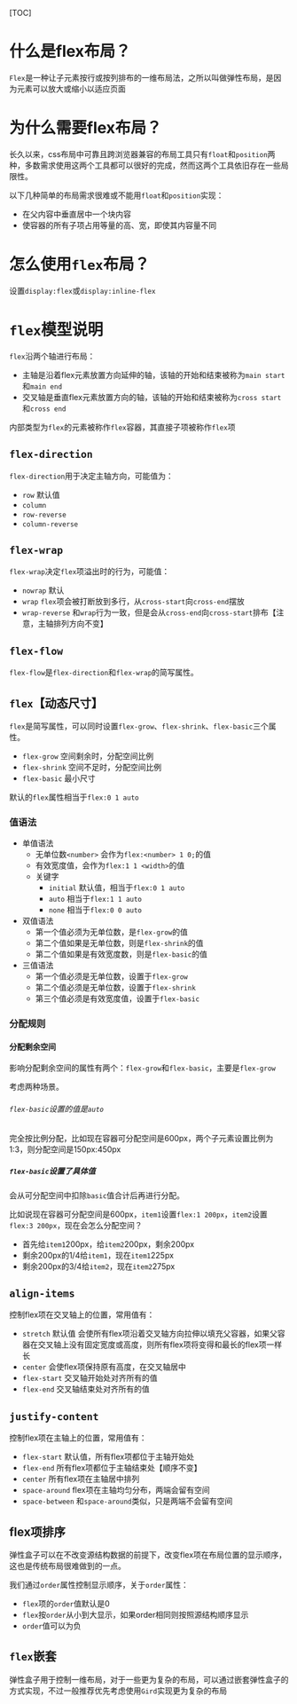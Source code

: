 [TOC]

# 什么是flex布局？
`Flex`是一种让子元素按行或按列排布的一维布局法，之所以叫做弹性布局，是因为元素可以放大或缩小以适应页面

# 为什么需要flex布局？
长久以来，css布局中可靠且跨浏览器兼容的布局工具只有`float`和`position`两种，多数需求使用这两个工具都可以很好的完成，然而这两个工具依旧存在一些局限性。

以下几种简单的布局需求很难或不能用`float`和`position`实现：
- 在父内容中垂直居中一个块内容
- 使容器的所有子项占用等量的高、宽，即使其内容量不同

# 怎么使用`flex`布局？
设置`display:flex`或`display:inline-flex`

# `flex`模型说明
`flex`沿两个轴进行布局：
- 主轴是沿着flex元素放置方向延伸的轴，该轴的开始和结束被称为`main start`和`main end`
- 交叉轴是垂直flex元素放置方向的轴，该轴的开始和结束被称为`cross start`和`cross end`

内部类型为`flex`的元素被称作`flex`容器，其直接子项被称作`flex`项

## `flex-direction`
`flex-direction`用于决定主轴方向，可能值为：
- `row` 默认值
- `column`
- `row-reverse`
- `column-reverse`

## `flex-wrap`
`flex-wrap`决定`flex`项溢出时的行为，可能值：
- `nowrap` 默认
- `wrap` `flex`项会被打断放到多行，从`cross-start`向`cross-end`摆放
- `wrap-reverse` 和`wrap`行为一致，但是会从`cross-end`向`cross-start`排布【注意，主轴排列方向不变】

## `flex-flow`
`flex-flow`是`flex-direction`和`flex-wrap`的简写属性。

## `flex`【动态尺寸】
`flex`是简写属性，可以同时设置`flex-grow`、`flex-shrink`、`flex-basic`三个属性。
- `flex-grow` 空间剩余时，分配空间比例
- `flex-shrink` 空间不足时，分配空间比例
- `flex-basic` 最小尺寸

默认的`flex`属性相当于`flex:0 1 auto`

### 值语法
- 单值语法
    - 无单位数`<number>` 会作为`flex:<number> 1 0;`的值
    - 有效宽度值，会作为`flex:1 1 <width>`的值
    - 关键字
        - `initial` 默认值，相当于`flex:0 1 auto`
        - `auto` 相当于`flex:1 1 auto`
        - `none` 相当于`flex:0 0 auto`
- 双值语法
    - 第一个值必须为无单位数，是`flex-grow`的值
    - 第二个值如果是无单位数，则是`flex-shrink`的值
    - 第二个值如果是有效宽度数，则是`flex-basic`的值
- 三值语法
    - 第一个值必须是无单位数，设置于`flex-grow`
    - 第二个值必须是无单位数，设置于`flex-shrink`
    - 第三个值必须是有效宽度值，设置于`flex-basic`

### 分配规则
#### 分配剩余空间
影响分配剩余空间的属性有两个：`flex-grow`和`flex-basic`，主要是`flex-grow`

考虑两种场景。

###### `flex-basic`设置的值是`auto`
完全按比例分配，比如现在容器可分配空间是600px，两个子元素设置比例为1:3，则分配空间是150px:450px

##### `flex-basic`设置了具体值
会从可分配空间中扣除`basic`值合计后再进行分配。

比如说现在容器可分配空间是600px，`item1`设置`flex:1 200px`，`item2`设置`flex:3 200px`，现在会怎么分配空间？

- 首先给`item1`200px，给`item2`200px，剩余200px
- 剩余200px的1/4给`item1`，现在`item1`225px
- 剩余200px的3/4给`item2`，现在`item2`275px

## `align-items`
控制flex项在交叉轴上的位置，常用值有：
- `stretch` 默认值 会使所有flex项沿着交叉轴方向拉伸以填充父容器，如果父容器在交叉轴上没有固定宽度或高度，则所有flex项将变得和最长的flex项一样长
- `center` 会使flex项保持原有高度，在交叉轴居中
- `flex-start` 交叉轴开始处对齐所有的值
- `flex-end` 交叉轴结束处对齐所有的值

## `justify-content`
控制flex项在主轴上的位置，常用值有：
- `flex-start` 默认值，所有flex项都位于主轴开始处
- `flex-end` 所有flex项都位于主轴结束处【顺序不变】
- `center` 所有flex项在主轴居中排列
- `space-around` flex项在主轴均匀分布，两端会留有空间
- `space-between` 和`space-around`类似，只是两端不会留有空间

## flex项排序
弹性盒子可以在不改变源结构数据的前提下，改变flex项在布局位置的显示顺序，这也是传统布局很难做到的一点。

我们通过`order`属性控制显示顺序，关于`order`属性：
- `flex`项的`order`值默认是0
- `flex`按`order`从小到大显示，如果order相同则按照源结构顺序显示
- `order`值可以为负

## `flex`嵌套
弹性盒子用于控制一维布局，对于一些更为复杂的布局，可以通过嵌套弹性盒子的方式实现，不过一般推荐优先考虑使用`Gird`实现更为复杂的布局